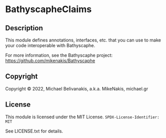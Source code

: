 # BathyscapheClaims

## Description

This module defines annotations, interfaces, etc. that you can use to make your code interoperable with Bathyscaphe.

For more information, see the Bathyscaphe project: https://github.com/mikenakis/Bathyscaphe

## Copyright

Copyright © 2022, Michael Belivanakis, a.k.a. MikeNakis, michael.gr

## License

This module is licensed under the MIT License. `SPDX-License-Identifier: MIT`

See LICENSE.txt for details.
